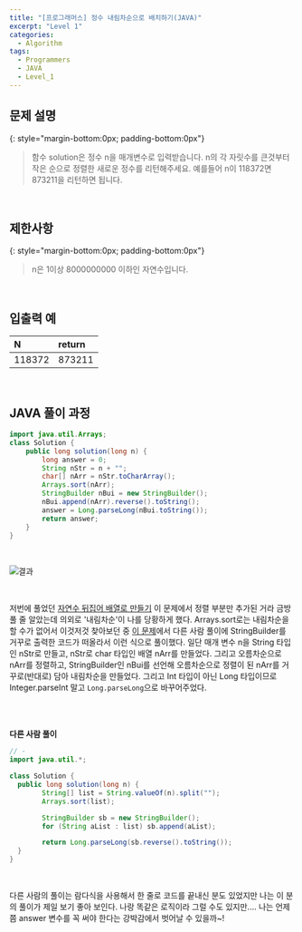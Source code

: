 ```yaml
---
title: "[프로그래머스] 정수 내림차순으로 배치하기(JAVA)"
excerpt: "Level 1"
categories: 
  - Algorithm
tags: 
  - Programmers
  - JAVA
  - Level_1
---
```


## 문제 설명
{: style="margin-bottom:0px; padding-bottom:0px"}

> 함수 solution은 정수 n을 매개변수로 입력받습니다. n의 각 자릿수를 큰것부터 작은 순으로 정렬한 새로운 정수를 리턴해주세요. 예를들어 n이 118372면 873211을 리턴하면 됩니다.
<br>

## 제한사항
{: style="margin-bottom:0px; padding-bottom:0px"}
> n은 1이상 8000000000 이하인 자연수입니다.
<br>

## 입출력 예

|N|return|
|:------|:------|
|118372|873211|

<br>

## JAVA 풀이 과정

```java
import java.util.Arrays;
class Solution {
    public long solution(long n) {
        long answer = 0;
        String nStr = n + "";
        char[] nArr = nStr.toCharArray();
        Arrays.sort(nArr);
        StringBuilder nBui = new StringBuilder();
        nBui.append(nArr).reverse().toString();
        answer = Long.parseLong(nBui.toString());
        return answer;
    }
}
```

<br>

![결과](https://user-images.githubusercontent.com/70805241/116677078-bcca2700-a9e2-11eb-896f-9045c5d5a0fe.png)


<br>

저번에 풀었던 [자연수 뒤집어 배열로 만들기](https://techhan.github.io/algorithm/programmers-19/) 이 문제에서 정렬 부분만 추가된 거라 금방 풀 줄 알았는데 의외로 '내림차순'이 나를 당황하게 했다. Arrays.sort로는 내림차순을 할 수가 없어서 이것저것 찾아보던 중 [이 문제](https://techhan.github.io/algorithm/programmers-14/)에서 다른 사람 풀이에 StringBuilder를 거꾸로 출력한 코드가 떠올라서 이런 식으로 풀이했다. 일단 매개 변수 n을 String 타입인 nStr로 만들고, nStr로 char 타입인 배열 nArr를 만들었다. 그리고 오름차순으로 nArr를 정렬하고, StringBuilder인 nBui를 선언해 오름차순으로 정렬이 된 nArr를 거꾸로(반대로) 담아 내림차순을 만들었다. 그리고 Int 타입이 아닌 Long 타입이므로 Integer.parseInt 말고 `Long.parseLong`으로 바꾸어주었다.

<br><br>


**다른 사람 풀이** <br>

```java
// -
import java.util.*;

class Solution {
  public long solution(long n) {
        String[] list = String.valueOf(n).split("");
        Arrays.sort(list);

        StringBuilder sb = new StringBuilder();
        for (String aList : list) sb.append(aList);

        return Long.parseLong(sb.reverse().toString());
  }
}
```

<br>

다른 사람의 풀이는 람다식을 사용해서 한 줄로 코드를 끝내신 분도 있었지만 나는 이 분의 풀이가 제일 보기 좋아 보인다. 나랑 똑같은 로직이라 그럴 수도 있지만.... 나는 언제쯤 answer 변수를 꼭 써야 한다는 강박감에서 벗어날 수 있을까~!

